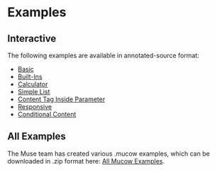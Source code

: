 # Examples

## Interactive
The following examples are available in annotated-source format:

* [Basic](ExampleMucow.mucow.html)
* [Built-Ins](BuiltIn.mucow.html)
* [Calculator](Calculator.mucow.html)
* [Simple List](SimpleList.mucow.html)
* [Content Tag Inside Parameter](ContentTagInsideParam.mucow.html)
* [Responsive](Responsive.mucow.html)
* [Conditional Content](ConditionalContent.mucow.html)

## All Examples
The Muse team has created various .mucow examples, which can be downloaded in .zip format here: [All Mucow Examples](assets/mucow-examples.zip).
